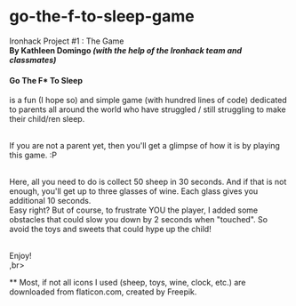 # go-the-f-to-sleep-game
Ironhack Project #1 : The Game<br>
<b>By Kathleen Domingo <i>(with the help of the Ironhack team and classmates)</i></b>

<h4>Go The F* To Sleep</h4> is a fun (I hope so) and simple game (with hundred lines of code)
dedicated to parents all around the world who have struggled / still struggling to make their child/ren sleep.<br><br>

If you are not a parent yet, then you'll get a glimpse of how it is by playing this game. :P <br><br>

Here, all you need to do is collect 50 sheep in 30 seconds. And if that is not enough, you'll get up to three glasses of wine.
Each glass gives you additional 10 seconds. <br>
Easy right? But of course, to frustrate YOU the player, I added some obstacles that
could slow you down by 2 seconds when "touched". So avoid the toys and sweets that could hype up the child!<br><br>

Enjoy!<br>,br>

** Most, if not all icons I used (sheep, toys, wine, clock, etc.) are downloaded from flaticon.com, created by Freepik.

